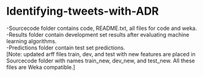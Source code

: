 # Identifying-tweets-with-ADR

-Sourcecode folder contains code, README.txt, all files for code and weka.<br>
-Results folder contain development set results after evaluating machine learning algorithms.<br>
-Predictions folder contain test set predictions.<br>
[Note: updated  arff files train, dev, and test with new features are placed in Sourcecode folder with names 
train_new, dev_new, and test_new. All these files are Weka compatible.]
